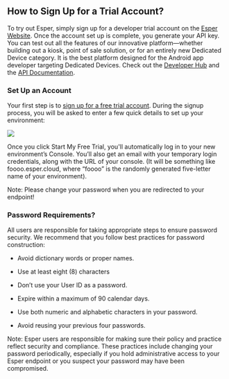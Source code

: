 ## How to Sign Up for a Trial Account?

To try out Esper, simply sign up for a developer trial account on the [Esper Website](https://esper.io/signup/). Once the account set up is complete, you generate your API key. You can test out all the features of our innovative platform—whether building out a kiosk, point of sale solution, or for an entirely new Dedicated Device category. It is the best platform designed for the Android app developer targeting Dedicated Devices. Check out the [Developer Hub](https://docs.esper.io/) and the [API Documentation](https://api.esper.io/).

### Set Up an Account

Your first step is to [sign up for a free trial account](https://esper.io/signup). During the signup process, you will be asked to enter a few quick details to set up your environment:

![](https://lh5.googleusercontent.com/x-biMleLNrLoDS7qxqiI27PEVxwX7KdZZG1NmzwDqU1p0bvWkRc3sL4-1pJFrdP8-SPb5l83N5gpRkHtG7nxcxUTjQVaAtwnRxObZYwmci_4WoHvTy-BjIxIUOGhCVjV0GtvijqV)

Once you click Start My Free Trial, you'll automatically log in to your new environment’s Console. You’ll also get an email with your temporary login credentials, along with the URL of your console. (It will be something like foooo.esper.cloud, where “foooo” is the randomly generated five-letter name of your environment).

Note: Please change your password when you are redirected to your endpoint!

### Password Requirements?

All users are responsible for taking appropriate steps to ensure password security. We recommend that you follow best practices for password construction:

-   Avoid dictionary words or proper names.
    
-   Use at least eight (8) characters
    
-   Don’t use your User ID as a password.
    
-   Expire within a maximum of 90 calendar days.
    
-   Use both numeric and alphabetic characters in your password.
    
-   Avoid reusing your previous four passwords.
    

Note: Esper users are responsible for making sure their policy and practice reflect security and compliance. These practices include changing your password periodically, especially if you hold administrative access to your Esper endpoint or you suspect your password may have been compromised.